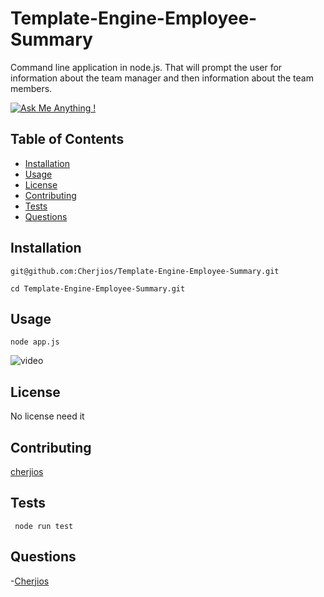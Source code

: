 # Template-Engine-Employee-Summary
Command line application in node.js. That will prompt the user for information about the team manager and then information about the team members.


  [![Ask Me Anything !](https://img.shields.io/badge/Ask%20me-anything-1abc9c.svg)](https://GitHub.com/Naereen/ama)

## Table of Contents
- [Installation](#Installation)
- [Usage](#Usage)
- [License](#License)
- [Contributing](#Contributing)
- [Tests](#Tests)
- [Questions](#Questions)

## Installation
```
git@github.com:Cherjios/Template-Engine-Employee-Summary.git

cd Template-Engine-Employee-Summary.git
```

## Usage
```
node app.js
```

![video](https://drive.google.com/file/d/1VZ-NoRsYAVHHlUmn8DEL0smw_6etV9fB/view)


## License
No license need it

## Contributing
[cherjios](https://github.com/cherjios)

##  Tests
``` node run test```

## Questions
 -[Cherjios](https://github.com/Cherjios)